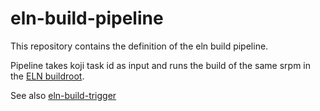# eln-build-pipeline

This repository contains the definition of the eln build pipeline.

Pipeline takes koji task id as input and runs the build of the same srpm in the [ELN buildroot](https://docs.fedoraproject.org/en-US/eln/).

See also [eln-build-trigger](https://github.com/fedora-ci/eln-build-trigger.git)
